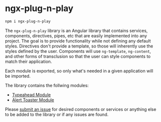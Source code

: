 # ngx-plug-n-play

```bash
npm i ngx-plug-n-play
```

The `ngx-plug-n-play` library is an Angular library that contains services, components, directives, pipes, etc that are easily implemented into any project. The goal is to provide functionality while not defining any default styles. Directives don't provide a template, so those will inherently use the styles defined by the user. Components will use `ng-template`, `ng-content`, and other forms of transclusion so that the user can style components to match their application.

Each module is exported, so only what's needed in a given application will be imported.

The library contains the follwing modules:

-   [Typeahead Module](./src/lib/alert-toaster/README.md)
-   [Alert Toaster Module](./src/lib/typeahead/README.md)

Please [submit an issue](https://github.com/pjlamb12/ngx-plug-n-play/issues/new) for desired components or services or anything else to be added to the library or if any issues are found.
